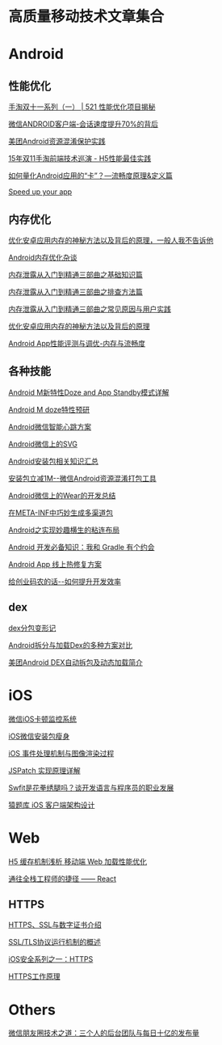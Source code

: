 # 高质量移动技术文章集合

# Android

## 性能优化
[手淘双十一系列（一） | 521 性能优化项目揭秘][2]

[微信ANDROID客户端-会话速度提升70%的背后][3]

[美团Android资源混淆保护实践][4]

[15年双11手淘前端技术巡演 - H5性能最佳实践][5]

[如何量化Android应用的“卡”？—流畅度原理&定义篇][6]

[Speed up your app][7]


## 内存优化
[优化安卓应用内存的神秘方法以及背后的原理，一般人我不告诉他][8]

[Android内存优化杂谈][9]

[内存泄露从入门到精通三部曲之基础知识篇][10]

[内存泄露从入门到精通三部曲之排查方法篇][11]

[内存泄露从入门到精通三部曲之常见原因与用户实践][12]

[优化安卓应用内存的神秘方法以及背后的原理][13]

[Android App性能评测与调优-内存与流畅度][14]

## 各种技能
[Android M新特性Doze and App Standby模式详解][15]

[Android M doze特性预研][16]

[Android微信智能心跳方案][17]

[Android微信上的SVG][18]

[Android安装包相关知识汇总][19]

[安装包立减1M--微信Android资源混淆打包工具][20]

[Android微信上的Wear的开发总结][21]

[在META-INF中巧妙生成多渠道包][22]

[Android之实现妙趣横生的粘连布局][23]

[Android 开发必备知识：我和 Gradle 有个约会][24]

[Android App 线上热修复方案][25]

[给创业码农的话--如何提升开发效率][26]

## dex
[dex分包变形记][27]

[Android拆分与加载Dex的多种方案对比][28]

[美团Android DEX自动拆包及动态加载简介][29]


# iOS
[微信iOS卡顿监控系统][30]

[iOS微信安装包瘦身][31]

[iOS 事件处理机制与图像渲染过程][32]

[JSPatch 实现原理详解][33]

[Swfit是花拳绣腿吗？谈开发语言与程序员的职业发展][34]

[猿题库 iOS 客户端架构设计][35]

# Web
[H5 缓存机制浅析 移动端 Web 加载性能优化][36]

[通往全栈工程师的捷径 —— React][37]

## HTTPS
[HTTPS、SSL与数字证书介绍][38]

[SSL/TLS协议运行机制的概述][39]

[iOS安全系列之一：HTTPS][40]

[HTTPS工作原理][41]

# Others
[微信朋友圈技术之道：三个人的后台团队与每日十亿的发布量][42]

  [2]: http://mp.weixin.qq.com/s?__biz=MzAxNDEwNjk5OQ==&mid=400742125&idx=1&sn=5e29f5a1b87933a0916d8bd20b60fc29&scene=1&srcid=1210i89Yc5tQxQIzmzgi1ueR&key=ac89cba618d2d97635d5d6a5f0b44820373f25549c6834d3756cb3a946967119b41aaebee25bff630f70d9b2e4f00b38&ascene=0&uin=MTgzODQwMzIw&devicetype=iMac%20MacBookPro12,1%20OSX%20OSX%2010.11.2%20build%2815C50%29&version=11020201&pass_ticket=jlfW/%2bH53LBN3fmyiO8ooDFqBsyEzApBEnLbRPa0Ays=
  [3]: https://mp.weixin.qq.com/s?__biz=MzAwNDY1ODY2OQ==&mid=207548094&idx=1&sn=1a277620bc28349368b68ed98fbefebe&scene=1&srcid=1210DFbueej5ozLfEwamCHK2&key=ac89cba618d2d9763cd6ecd6e8642efa33ae1d77ce0c946e74ba294da6fe1a238001ffaf433fe5b042f57df02de27ef2&ascene=0&uin=MTgzODQwMzIw&devicetype=iMac%20MacBookPro12,1%20OSX%20OSX%2010.11.2%20build%2815C50%29&version=11020201&pass_ticket=jlfW/%2bH53LBN3fmyiO8ooDFqBsyEzApBEnLbRPa0Ays=
  [4]: http://tech.meituan.com/mt-android-resource-obfuscation.html
  [5]: https://github.com/amfe/article/issues/21
  [6]: http://bugly.qq.com/blog/?p=166
  [7]: http://blog.udinic.com/2015/09/15/speed-up-your-app
  [8]: http://mp.weixin.qq.com/s?__biz=MzA3NTYzODYzMg==&mid=212495002&idx=1&sn=711b7c4ea863e77972f6b1be943a4133&scene=1&srcid=1217cEmbhcyv8TZZ8pquwwLN&key=ac89cba618d2d976be7f4f1ba7f6ec4bfc1bd6306d26e7035ea711b978c25ede963800a52003dedbd9e6398c0aee3961&ascene=0&uin=MTgzODQwMzIw&devicetype=iMac%20MacBookPro12,1%20OSX%20OSX%2010.11.2%20build%2815C50%29&version=11020201&pass_ticket=BdS0qvrt0qzsfG07jyxpdexmX6SHn%2bvS1Vqg3NHbRnU=
  [9]: https://mp.weixin.qq.com/s?__biz=MzAwNDY1ODY2OQ==&mid=400656149&idx=1&sn=122b4f4965fafebf78ec0b4fce2ef62a&scene=0&key=ac89cba618d2d976c193c23ee1a68af9c3f96a8027a5b1e1690e12f7b51d5de6fc3ab6a7acf624b9654dda484ebd74b0&ascene=0&uin=MTgzODQwMzIw&devicetype=iMac%20MacBookPro12,1%20OSX%20OSX%2010.11.2%20build%2815C50%29&version=11020201&pass_ticket=HOP0vPcyp4LdnRxQaZ2f/oUWWW5A%2bZSegRiHAddj/EE=
  [10]: http://mp.weixin.qq.com/s?__biz=MzA3NTYzODYzMg==&mid=400674207&idx=1&sn=a9580ca0dffc62a6d7dbb8fd3d7a2ef1&scene=1&srcid=1217BQbbUyktpWfCu5NT2YNe&key=ac89cba618d2d97672f0c454128c2cebf3250690f655c936142ffb6742cfaf707d977816979a9e987f945035d253529d&ascene=0&uin=MTgzODQwMzIw&devicetype=iMac%20MacBookPro12,1%20OSX%20OSX%2010.11.2%20build%2815C50%29&version=11020201&pass_ticket=BdS0qvrt0qzsfG07jyxpdexmX6SHn%2bvS1Vqg3NHbRnU=
  [11]: http://mp.weixin.qq.com/s?__biz=MzA3NTYzODYzMg==&mid=400891536&idx=1&sn=0b6c629b0abe4a359d6552cd244c0c0c&scene=1&srcid=1217NIfIcedKrnCgwaA1799n&key=ac89cba618d2d9769eeb8210ec6d18d79b61255e8075dbfea662fbc9ab8170b923eca16d96af0081950a76d99bcffe22&ascene=0&uin=MTgzODQwMzIw&devicetype=iMac%20MacBookPro12,1%20OSX%20OSX%2010.11.2%20build%2815C50%29&version=11020201&pass_ticket=BdS0qvrt0qzsfG07jyxpdexmX6SHn%2bvS1Vqg3NHbRnU=
  [12]: http://mp.weixin.qq.com/s?__biz=MzA3NTYzODYzMg==&mid=401107957&idx=2&sn=4b95bcfedd762b987ec57f60f80b1f94&scene=1&srcid=1217p4e9z1hvL6w84kovBdaf&key=ac89cba618d2d976c92caf601cf946aec06eceec5a0b2555e277f8ea183b634688b72dae995f10adfdd7a6f6013ca243&ascene=0&uin=MTgzODQwMzIw&devicetype=iMac%20MacBookPro12,1%20OSX%20OSX%2010.11.2%20build%2815C50%29&version=11020201&pass_ticket=BdS0qvrt0qzsfG07jyxpdexmX6SHn%2bvS1Vqg3NHbRnU=
  [13]: http://bugly.qq.com/blog/?p=621
  [14]: http://bugly.qq.com/blog/?p=249
  [15]: http://mp.weixin.qq.com/s?__biz=MzI1MTA1MzM2Nw==&mid=400185947&idx=1&sn=a591b76d2c9a085791fd4f12a5b31738&scene=1&srcid=1210XM1wc1We65HXymUcjgw3&key=ac89cba618d2d976c849660b0eed43382e1e17612bc080445e65ce3ffa34f6a7818ed58057072081ebd7950e5fe64c91&ascene=0&uin=MTgzODQwMzIw&devicetype=iMac%20MacBookPro12,1%20OSX%20OSX%2010.11.2%20build%2815C50%29&version=11020201&pass_ticket=jlfW/%2bH53LBN3fmyiO8ooDFqBsyEzApBEnLbRPa0Ays=
  [16]: https://mp.weixin.qq.com/s?__biz=MzAwNDY1ODY2OQ==&mid=207084007&idx=1&sn=f0d82cfee47b87fcec4f1f55989553e5&scene=1&srcid=12100EPWifwEy4rU29YT7FIA&key=ac89cba618d2d976c81e40fcba19cf96f7bacd6d351a905b9f1c69fc2c0233751fd362b8b83d5a1fa3eeba4df04b0501&ascene=0&uin=MTgzODQwMzIw&devicetype=iMac%20MacBookPro12,1%20OSX%20OSX%2010.11.2%20build%2815C50%29&version=11020201&pass_ticket=jlfW/%2bH53LBN3fmyiO8ooDFqBsyEzApBEnLbRPa0Ays=
  [17]: https://mp.weixin.qq.com/s?__biz=MzAwNDY1ODY2OQ==&mid=207243549&idx=1&sn=4ebe4beb8123f1b5ab58810ac8bc5994&scene=1&srcid=1210C8f19rmkaj6JSWNFAB55&key=ac89cba618d2d976f0158906a4469a40b506ec245f0bba07658136eb6acf9b91f19c3bffd1619753e91850e7c928b228&ascene=0&uin=MTgzODQwMzIw&devicetype=iMac%20MacBookPro12,1%20OSX%20OSX%2010.11.2%20build%2815C50%29&version=11020201&pass_ticket=jlfW/%2bH53LBN3fmyiO8ooDFqBsyEzApBEnLbRPa0Ays=
  [18]: https://mp.weixin.qq.com/s?__biz=MzAwNDY1ODY2OQ==&mid=207863967&idx=1&sn=3d7b07d528f38e9f812e8df7df1e3322&scene=1&srcid=12107i2e2ed4buuXJZoTRe24&key=ac89cba618d2d97621e375bd7bfab6398e3271431d705c1cd2e8fa5df9ab482d13616435affbf3f662ef398abfd5d144&ascene=0&uin=MTgzODQwMzIw&devicetype=iMac%20MacBookPro12,1%20OSX%20OSX%2010.11.2%20build%2815C50%29&version=11020201&pass_ticket=jlfW/%2bH53LBN3fmyiO8ooDFqBsyEzApBEnLbRPa0Ays=
  [19]: https://mp.weixin.qq.com/s?__biz=MzAwNDY1ODY2OQ==&mid=208008519&idx=1&sn=278b7793699a654b51588319b15b3013&scene=1&srcid=1210Y8RGhxYRlrm0cfNVrLpU&key=ac89cba618d2d976ff543a81aa1679244c4d8139db38bb7553e425f28c38e56af6c36f98afb3317cdd68d9c358c37ff6&ascene=0&uin=MTgzODQwMzIw&devicetype=iMac%20MacBookPro12,1%20OSX%20OSX%2010.11.2%20build%2815C50%29&version=11020201&pass_ticket=jlfW/%2bH53LBN3fmyiO8ooDFqBsyEzApBEnLbRPa0Ays=
  [20]: https://mp.weixin.qq.com/s?__biz=MzAwNDY1ODY2OQ==&mid=208135658&idx=1&sn=ac9bd6b4927e9e82f9fa14e396183a8f&scene=1&srcid=1210MUHH3Iq7hk5LAphrzlkk&key=ac89cba618d2d976e10722b0fc667d753e70f4dbe13c52087d6b41746c81ad9ebbc64610b73b1ea92547b56a130e621f&ascene=0&uin=MTgzODQwMzIw&devicetype=iMac%20MacBookPro12,1%20OSX%20OSX%2010.11.2%20build%2815C50%29&version=11020201&pass_ticket=jlfW/%2bH53LBN3fmyiO8ooDFqBsyEzApBEnLbRPa0Ays=
  [21]: https://mp.weixin.qq.com/s?__biz=MzAwNDY1ODY2OQ==&mid=400334644&idx=1&sn=4c62ccd510146b783735206d952e253b&scene=1&srcid=1210UCcuFehQwUBoImuyxoM2&key=ac89cba618d2d976e52875aea80348ea50082040c83c0b3c084df90f1cfd0cf4d1892e475f08b3ee23a0aa308f1e134c&ascene=0&uin=MTgzODQwMzIw&devicetype=iMac%20MacBookPro12,1%20OSX%20OSX%2010.11.2%20build%2815C50%29&version=11020201&pass_ticket=jlfW/%2bH53LBN3fmyiO8ooDFqBsyEzApBEnLbRPa0Ays=
  [22]: http://tech.meituan.com/mt-apk-packaging.html
  [23]: http://mp.weixin.qq.com/s?__biz=MzA3NTYzODYzMg==&mid=213436961&idx=1&sn=6d80f64b07b25cdf0504e3eb56a5ce62&scene=1&srcid=1217shVf5sFtqmHqZWDoIYAS&key=ac89cba618d2d9766409e36dc409950bb1e4225dca3d4a53dce7afc4f48f10e42e65997a9e6e0164bb21a01d4adbbf17&ascene=0&uin=MTgzODQwMzIw&devicetype=iMac%20MacBookPro12,1%20OSX%20OSX%2010.11.2%20build%2815C50%29&version=11020201&pass_ticket=BdS0qvrt0qzsfG07jyxpdexmX6SHn%2bvS1Vqg3NHbRnU=
  [24]: http://mp.weixin.qq.com/s?__biz=MzA3NTYzODYzMg==&mid=401572523&idx=1&sn=19504d41b81f82a5388ae4f95072aea5&scene=1&srcid=1217ibSZnv6voAMt9lKPmjdj&key=ac89cba618d2d97667fdc0e4e34352b3348f42b9747bae33dd1d940179c01611854c8b846b7b5c8be1d242890d567ba2&ascene=0&uin=MTgzODQwMzIw&devicetype=iMac%20MacBookPro12,1%20OSX%20OSX%2010.11.2%20build%2815C50%29&version=11020201&pass_ticket=BdS0qvrt0qzsfG07jyxpdexmX6SHn%2bvS1Vqg3NHbRnU=
  [25]: http://mp.weixin.qq.com/s?__biz=MzA3Mjk1MjA4Nw==&mid=400390453&idx=1&sn=ad5e93193f46ba1bdccafda26508d702#rd
  [26]: https://mp.weixin.qq.com/s?__biz=MzAwNDY1ODY2OQ==&mid=400785752&idx=1&sn=e1c166e7fad0892811c9ca9bca6d1540&scene=1&srcid=1231iCdTE7t8fxXgBenypsW6&key=41ecb04b05111003111758ae5d7d889525bba61515a367a053e000fd184a9bb4a7676570b42027adeccb6c5b748d8c5b&ascene=0&uin=MTgzODQwMzIw&devicetype=iMac%20MacBookPro12,1%20OSX%20OSX%2010.11.2%20build%2815C50%29&version=11020201&pass_ticket=514xBJDPZouim%2bPbTecXpXwt9sAPOm0kpUdhF6mo7SA=
  [27]: http://mp.weixin.qq.com/s?__biz=MzA3NTYzODYzMg==&mid=401345907&idx=1&sn=debdddf25950aaaa10f575472629b557&scene=1&srcid=1217iShVUui87Uk5BIYGy6fG&key=ac89cba618d2d97625d6788f413ab774c2c50a90757f987f26c287312b19e9a10035a8764c9ddd1ec97530fac0a83b38&ascene=0&uin=MTgzODQwMzIw&devicetype=iMac%20MacBookPro12,1%20OSX%20OSX%2010.11.2%20build%2815C50%29&version=11020201&pass_ticket=BdS0qvrt0qzsfG07jyxpdexmX6SHn%2bvS1Vqg3NHbRnU=
  [28]: https://mp.weixin.qq.com/s?__biz=MzAwNDY1ODY2OQ==&mid=207151651&idx=1&sn=9eab282711f4eb2b4daf2fbae5a5ca9a&scene=1&srcid=1210JoPwwq3EKcykIhlHHsGF&key=ac89cba618d2d9762909b53b58784512a54811029e16d68ebfb1ccb236ebb2df997f67dd088d0f8912881e61a8262a94&ascene=0&uin=MTgzODQwMzIw&devicetype=iMac%20MacBookPro12,1%20OSX%20OSX%2010.11.2%20build%2815C50%29&version=11020201&pass_ticket=jlfW/%2bH53LBN3fmyiO8ooDFqBsyEzApBEnLbRPa0Ays=
  [29]: http://tech.meituan.com/mt-android-auto-split-dex.html
  [30]: https://mp.weixin.qq.com/s?__biz=MzAwNDY1ODY2OQ==&mid=207890859&idx=1&sn=e98dd604cdb854e7a5808d2072c29162&scene=1&srcid=1210P4qmQ7BQOqSnzGgIsjht&key=ac89cba618d2d976a9178848171b992b2fe107fd63d3d32bc293624f46b2f2761571f33985f7445cb49fd60d14e1ed9f&ascene=0&uin=MTgzODQwMzIw&devicetype=iMac%20MacBookPro12,1%20OSX%20OSX%2010.11.2%20build%2815C50%29&version=11020201&pass_ticket=jlfW/%2bH53LBN3fmyiO8ooDFqBsyEzApBEnLbRPa0Ays=
  [31]: https://mp.weixin.qq.com/s?__biz=MzAwNDY1ODY2OQ==&mid=207986417&idx=1&sn=77ea7d8e4f8ab7b59111e78c86ccfe66&scene=1&srcid=1210PRA7YpT1UE2Zx3gWOlOP&key=ac89cba618d2d976e52d029e98e5200bc8840174e57f6160fd10fc84962cc3643ea47e2c54761a9ba64176f952b8a8d0&ascene=0&uin=MTgzODQwMzIw&devicetype=iMac%20MacBookPro12,1%20OSX%20OSX%2010.11.2%20build%2815C50%29&version=11020201&pass_ticket=jlfW/%2bH53LBN3fmyiO8ooDFqBsyEzApBEnLbRPa0Ays=
  [32]: https://mp.weixin.qq.com/s?__biz=MzAwNDY1ODY2OQ==&mid=400417748&idx=1&sn=0c5f6747dd192c5a0eea32bb4650c160&scene=1&srcid=1210d568SlJYtbPrFpFp68k1&key=ac89cba618d2d976480999da7298fd44c4901b391c061f1dce989b5eccfea4c59860a02345a2ae5481bed9ac09598abc&ascene=0&uin=MTgzODQwMzIw&devicetype=iMac%20MacBookPro12,1%20OSX%20OSX%2010.11.2%20build%2815C50%29&version=11020201&pass_ticket=jlfW/%2bH53LBN3fmyiO8ooDFqBsyEzApBEnLbRPa0Ays=
  [33]: https://mp.weixin.qq.com/s?__biz=MzAwNDY1ODY2OQ==&mid=400011053&idx=1&sn=81ed095f6fb9f7a4345ff50285264be1&scene=1&srcid=1210DRJMzZ5mJzn0LdxWv1gc&key=ac89cba618d2d976f0ab3ab238b3e33fd178180764d0f80ee4db5b52e1b055162709c48e63364877729db70813227865&ascene=0&uin=MTgzODQwMzIw&devicetype=iMac%20MacBookPro12,1%20OSX%20OSX%2010.11.2%20build%2815C50%29&version=11020201&pass_ticket=jlfW/%2bH53LBN3fmyiO8ooDFqBsyEzApBEnLbRPa0Ays=
  [34]: http://bugly.qq.com/blog/?p=521
  [35]: http://mp.weixin.qq.com/s?__biz=MjM5NTIyNTUyMQ==&mid=444322139&idx=1&sn=c7bef4d439f46ee539aa76d612023d43
  [36]: http://mp.weixin.qq.com/s?__biz=MzA3NTYzODYzMg==&mid=402077566&idx=1&sn=def3337205c3aec5e0fde2476ee03397&scene=1&srcid=1217YKu9UgYuWBrZqS1ngZlq&key=ac89cba618d2d976f584ea1e318f5d599555ce44f1997a0ea8f35480f2a0eec31d797d3cbbc498120876f737eaac8769&ascene=0&uin=MTgzODQwMzIw&devicetype=iMac%20MacBookPro12,1%20OSX%20OSX%2010.11.2%20build%2815C50%29&version=11020201&pass_ticket=BdS0qvrt0qzsfG07jyxpdexmX6SHn%2bvS1Vqg3NHbRnU=
  [37]: http://mp.weixin.qq.com/s?__biz=MzA3NTYzODYzMg==&mid=401107957&idx=1&sn=200418877771f656c1a0ab33ad407516&scene=1&srcid=1217LY8qfmCXyHALClVmZ4xF&key=ac89cba618d2d9768374dc91be31fa0f096060417616e2ff338d1eb5cb23fc355498040a1515fb2c65393cdd30ae6124&ascene=0&uin=MTgzODQwMzIw&devicetype=iMac%20MacBookPro12,1%20OSX%20OSX%2010.11.2%20build%2815C50%29&version=11020201&pass_ticket=BdS0qvrt0qzsfG07jyxpdexmX6SHn%2bvS1Vqg3NHbRnU=
  [38]: http://codefine.co/1384.html
  [39]: http://www.ruanyifeng.com/blog/2014/02/ssl_tls.html
  [40]: http://oncenote.com/2014/10/21/Security-1-HTTPS/
  [41]: https://cattail.me/tech/2015/11/30/how-https-works.html
  [42]: http://mp.weixin.qq.com/s?__biz=MjM5MDE0Mjc4MA==&mid=401735823&idx=1&sn=7a4df58c22d9d3145e0692dd580f6a3d&scene=1&srcid=1217gEWgtwdkdXnwgp65M31f&key=ac89cba618d2d9764d8a7edaebe914bf6c41c13ab4059e62aa3785c923fd3319d75e063c5abae62f0aa308b6577a9c85&ascene=0&uin=MTgzODQwMzIw&devicetype=iMac%20MacBookPro12,1%20OSX%20OSX%2010.11.2%20build%2815C50%29&version=11020201&pass_ticket=BdS0qvrt0qzsfG07jyxpdexmX6SHn%2bvS1Vqg3NHbRnU=
